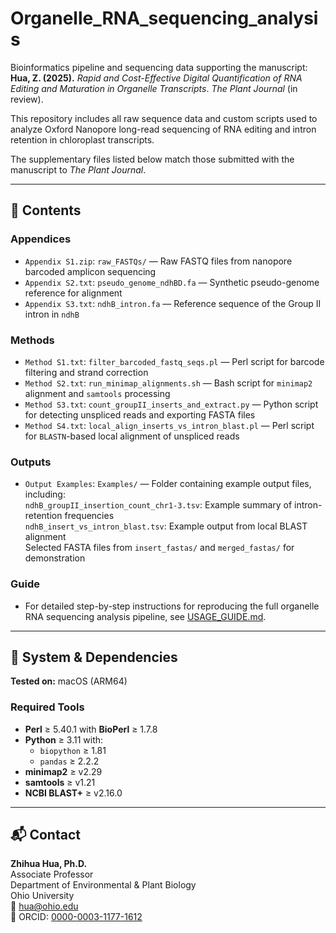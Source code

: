 # Organelle_RNA_sequencing_analysis

Bioinformatics pipeline and sequencing data supporting the manuscript:  
**Hua, Z. (2025).** *Rapid and Cost-Effective Digital Quantification of RNA Editing and Maturation in Organelle Transcripts*. *The Plant Journal* (in review).

This repository includes all raw sequence data and custom scripts used to analyze Oxford Nanopore long-read sequencing of RNA editing and intron retention in chloroplast transcripts.

The supplementary files listed below match those submitted with the manuscript to *The Plant Journal*.

---

## 📁 Contents

### Appendices  
- `Appendix S1.zip`: `raw_FASTQs/` — Raw FASTQ files from nanopore barcoded amplicon sequencing  
- `Appendix S2.txt`: `pseudo_genome_ndhBD.fa` — Synthetic pseudo-genome reference for alignment  
- `Appendix S3.txt`: `ndhB_intron.fa` — Reference sequence of the Group II intron in `ndhB`

### Methods  
- `Method S1.txt`: `filter_barcoded_fastq_seqs.pl` — Perl script for barcode filtering and strand correction  
- `Method S2.txt`: `run_minimap_alignments.sh` — Bash script for `minimap2` alignment and `samtools` processing  
- `Method S3.txt`: `count_groupII_inserts_and_extract.py` — Python script for detecting unspliced reads and exporting FASTA files  
- `Method S4.txt`: `local_align_inserts_vs_intron_blast.pl` — Perl script for `BLASTN`-based local alignment of unspliced reads

### Outputs
- `Output Examples`:  `Examples/` — Folder containing example output files, including:  
                      `ndhB_groupII_insertion_count_chr1-3.tsv`: Example summary of intron-retention frequencies  
                      `ndhB_insert_vs_intron_blast.tsv`: Example output from local BLAST alignment  
                      Selected FASTA files from `insert_fastas/` and `merged_fastas/` for demonstration  


### Guide  
- For detailed step-by-step instructions for reproducing the full organelle RNA sequencing analysis pipeline, see [USAGE_GUIDE.md](USAGE_GUIDE.md).


---

## 🧪 System & Dependencies

**Tested on:** macOS (ARM64)

### Required Tools  
- **Perl** ≥ 5.40.1 with **BioPerl** ≥ 1.7.8  
- **Python** ≥ 3.11 with:
  - `biopython` ≥ 1.81  
  - `pandas` ≥ 2.2.2  
- **minimap2** ≥ v2.29  
- **samtools** ≥ v1.21  
- **NCBI BLAST+** ≥ v2.16.0  

---

## 📬 Contact

**Zhihua Hua, Ph.D.**  
Associate Professor  
Department of Environmental & Plant Biology  
Ohio University  
📧 hua@ohio.edu  
🔗 ORCID: [0000-0003-1177-1612](https://orcid.org/0000-0003-1177-1612)

